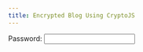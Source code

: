 ```yaml
---
title: Encrypted Blog Using CryptoJS
---
```

<form onsubmit="return cryptoSubmit()">
  <label>Password:</label>
  <input type="text" autocomplete="off" id="crypto-key" class="form-control">
  <input type="submit" hidden>
</form>
<div id="decrypted-content"></div>
<script src="https://cdnjs.cloudflare.com/ajax/libs/crypto-js/3.1.9-1/crypto-js.js"></script>
<script>
function cryptoSubmit() {
  var decryptedContentElement = document.getElementById('decrypted-content')
  var key = document.getElementById('crypto-key').value
  var ciphertext = 'U2FsdGVkX19ZS8PPl0RE2pIZYe6oz4+mdwJvuzC3idc='
  var bytes = CryptoJS.AES.decrypt(ciphertext, key)
  try {
    var text = bytes.toString(CryptoJS.enc.Utf8)
    if (!text) {
      throw ''
    }
    decryptedContentElement.innerHTML = text
  } catch (e) {
    decryptedContentElement.innerText = 'Wrong Password'
  }
  return false
}
</script>
